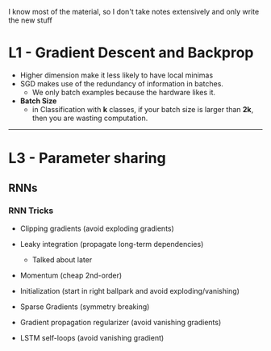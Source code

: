 I know most of the material, so I don't take notes extensively and only write the new stuff

# L1 - Gradient Descent and Backprop

- Higher dimension make it less likely to have local minimas
- SGD makes use of the redundancy of information in batches.
  - We only batch examples because the hardware likes it.
- **Batch Size**
  - in Classification with **k** classes, if your batch size is larger than **2k**, then you are wasting computation.

****

# L3 - Parameter sharing

## RNNs

### RNN Tricks

- Clipping gradients (avoid exploding gradients)

- Leaky integration (propagate long-term dependencies)
  - Talked about later

- Momentum (cheap 2nd-order)
- Initialization (start in right ballpark and avoid exploding/vanishing)

- Sparse Gradients (symmetry breaking)

- Gradient propagation regularizer (avoid vanishing gradients)
- LSTM self-loops (avoid vanishing gradient)